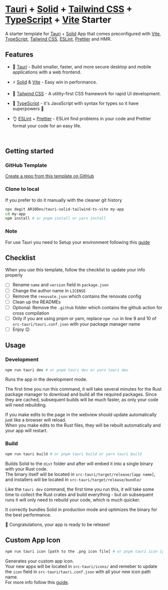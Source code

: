 # [Tauri](https://www.tauri.studio/) + [Solid](https://solidjs.com) + [Tailwind CSS](https://tailwindcss.com/) + [TypeScript](https://www.typescriptlang.org/) + [Vite](https://vitejs.dev/) Starter

A starter template for [Tauri](https://www.tauri.studio/) + [Solid](https://solidjs.com) App that comes preconfigured with [Vite](https://vitejs.dev/),
[TypeScript](https://www.typescriptlang.org/), [Tailwind CSS](https://tailwindcss.com/), [ESLint](https://eslint.org/), [Prettier](https://prettier.io/) and HMR.

## Features

- 🤩 [Tauri](https://www.tauri.studio/) - Build smaller, faster, and more secure desktop and mobile applications with a web frontend.

- ⚡️ [Solid](https://solidjs.com) & [Vite](https://github.com/vitejs/vite) - Easy win in performance.

- 🎨 [Tailwind CSS](https://github.com/windicss/windicss) - A utility-first CSS framework for rapid UI development.

- 💪 [TypeScript](https://www.typescriptlang.org/) - it's JavaScript with syntax for types so it have superpowers 🚀

- 👌 [ESLint](https://eslint.org/) + [Prettier](https://prettier.io/) - ESLint find problems in your code and Prettier format your code for an easy life.

<br>

## Getting started

### GitHub Template

[Create a repo from this template on GitHub](https://github.com/AR10Dev/solid-tailwind-ts-vite/generate)

### Clone to local

If you prefer to do it manually with the cleaner git history

```bash
npx degit AR10Dev/tauri-solid-tailwind-ts-vite my-app
cd my-app
npm install # or pnpm install or yarn install
```

### Note
For use Tauri you need to Setup your environment following this [guide](https://tauri.studio/en/docs/getting-started/intro#setting-up-your-environment)

## Checklist

When you use this template, follow the checklist to update your info properly

- [ ] Rename `name` and `version` field in `package.json`
- [ ] Change the author name in `LICENSE`
- [ ] Remove the `renovate.json` which contains the renovate config
- [ ] Clean up the READMEs
- [ ] Optional: Remove the `.github` folder which contains the github action for cross compilation
- [ ] Only if you are using pnpm or yarn, replace `npm run` in line 9 and 10 of `src-tauri/tauri.conf.json` with your package manager name
- [ ] Enjoy 😉

## Usage

### Development

```bash
npm run tauri dev # or pnpm tauri dev or yarn tauri dev
```

Runs the app in the development mode.<br>

The first time you run this command, it will take several minutes for the Rust package manager to download and build all the required packages. Since they are cached, subsequent builds will be much faster, as only your code will need rebuilding.<br>

If you make edits to the page in the webview should update automatically just like a browser will reload.<br>
When you make edits to the Rust files, they will be rebuilt automatically and your app will restart.<br>

### Build

```bash
npm run tauri build # or pnpm tauri build or yarn tauri build
```

Builds Solid to the `dist` folder and after will embed it into a single binary with your Rust code.<br>
The binary itself will be located in `src-tauri/target/release/[app name]`, and installers will be located in `src-tauri/target/release/bundle/`<br>

Like the `tauri dev` command, the first time you run this, it will take some time to collect the Rust crates and build everything - but on subsequent runs it will only need to rebuild your code, which is much quicker.<br>

It correctly bundles Solid in production mode and optimizes the binary for the best performance.<br>

🎉 Congratulations, your app is ready to be release!

## Custom App Icon

```bash
npm run tauri icon [path to the .png icon file] # or pnpm tauri icon [path to the .png icon file] or yarn tauri icon [path to the .png icon file]
```

Generates your custom app icon.<br>
Your new apps will be located in `src-tauri/icons/` and remeber to update the `icon` field in `src-tauri/tauri.conf.json` with all your new icon path name.<br>
For more info follow this [guide](https://tauri.studio/en/docs/usage/guides/visual/icons).<br>

